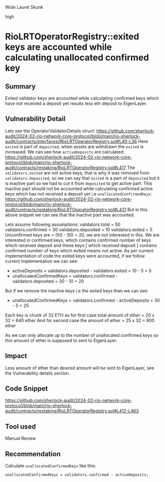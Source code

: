 Wide Laurel Skunk

high

# RioLRTOperatorRegistry::exited keys are accounted while calculating unallocated confirmed key

## Summary
Exited validator keys are accounted while calculating confirmed keys which have not received a deposit yet results less eth deposit to EigenLayer.
## Vulnerability Detail
Lets see the OperatorValidatorDetails struct:
https://github.com/sherlock-audit/2024-02-rio-network-core-protocol/blob/main/rio-sherlock-audit/contracts/interfaces/IRioLRTOperatorRegistry.sol#L40-L56 Here `exited` is part of `deposited`, when assets are withdrawn the `exited` is increased. We can see how `activeDeposits` are calculated:
https://github.com/sherlock-audit/2024-02-rio-network-core-protocol/blob/main/rio-sherlock-audit/contracts/restaking/RioLRTOperatorRegistry.sol#L417 The `validators.exited` are not active keys, that is why it was removed from `validators.deposited`, so we can say that `exited` is a part of `deposited` but it is inactive part so we had to cut it from `deposited` to get active part. This inactive part should not be accounted while calculating confirmed active keys which has not received a deposit yet i.e `unallocatedConfirmedKeys`:
https://github.com/sherlock-audit/2024-02-rio-network-core-protocol/blob/main/rio-sherlock-audit/contracts/restaking/RioLRTOperatorRegistry.sol#L431 But in this above snippet we can see that the inactive part was accounted.

Lets assume following assumptions:
validators.total = 50
validators.confirmed = 30
validators.deposited = 10
validators.exited = 5
Unconfirmed keys are = (50 - 30) = 20, we are not interested in this. We are interested in confirmed keys, which contains confirmed number of keys which received deposit and these keys [ which received deposit ] contains confirmed number of keys which exited means not active. 
As per current implementation of code the exited keys were accounted, if we follow current implementation we can see:
- activeDeposits = validators.deposited - validators.exited = 10 - 5 = 5
- unallocatedConfirmedKeys = validators.confirmed - validators.deposited = 30 - 10 = 20

But if we remove the inactive keys i.e the exited keys then we can see:
- unallocatedConfirmedKeys = validators.confirmed - activeDeposits = 30 - 5 = 25

Each key is chunk of 32 ETH so for first case total amount of ether = 20 x 32 = 640 ether
And for second case the amount of ether = 25 x 32 = 800 ether

As we can only allocate up to the number of unallocated confirmed keys so this amount of ether is supposed to sent to EigenLayer.

## Impact
Less amount of ether than desired amount will be sent to EigenLayer, see the Vulnerability details section.
## Code Snippet
https://github.com/sherlock-audit/2024-02-rio-network-core-protocol/blob/main/rio-sherlock-audit/contracts/restaking/RioLRTOperatorRegistry.sol#L412-L463
## Tool used

Manual Review

## Recommendation
Calculate `unallocatedConfirmedKeys` like this: 
```solidity
unallocatedConfirmedKeys = validators.confirmed - activeDeposits;
```